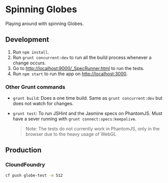 # Spinning Globes

Playing around with spinning Globes.

## Development

1. Run `npm install`.
1. Run `grunt concurrent:dev` to run all the build process whenever a change occurs.
1. Go to [http://localhost:9000/_SpecRunner.html](http://localhost:9000/_SpecRunner.html) to run the tests.
1. Run `npm start` to run the app on [http://localhost:3000](http://localhost:3000).

### Other Grunt commands

* `grunt build`: Does a one time build. Same as `grunt concurrent:dev` but does not watch for changes.
* `grunt test`: To run JSHint and the Jasmine specs on PhantomJS. Must have a sever running with `grunt connect:specs:keepalive`.

  > Note: The tests do not currently work in PhantomJS, only in the browser due to the heavy usage of WebGL

## Production

### CloundFoundry

```bash
cf push globe-test -m 512
```
